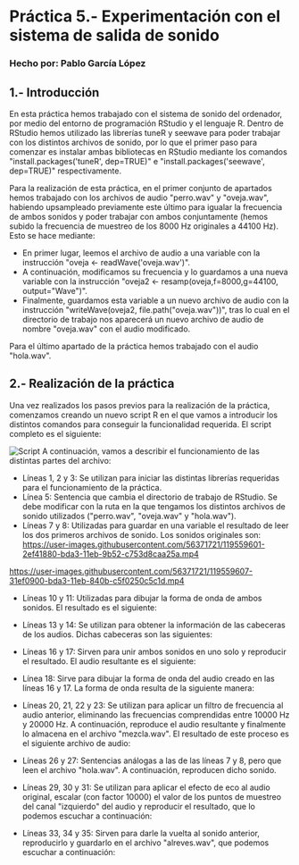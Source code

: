 # Práctica 5.- Experimentación con el sistema de salida de sonido
### Hecho por: Pablo García López

## 1.- Introducción
En esta práctica hemos trabajado con el sistema de sonido del ordenador, por medio del entorno de programación RStudio y el lenguaje R. Dentro de RStudio hemos utilizado las librerías tuneR y seewave para poder trabajar con los distintos archivos de sonido, por lo que el primer paso para comenzar es instalar ambas bibliotecas en RStudio mediante los comandos "install.packages('tuneR', dep=TRUE)" e "install.packages('seewave', dep=TRUE)" respectivamente. 

Para la realización de esta práctica, en el primer conjunto de apartados hemos trabajado con los archivos de audio "perro.wav" y "oveja.wav", habiendo upsampleado previamente este último para igualar la frecuencia de ambos sonidos y poder trabajar con ambos conjuntamente (hemos subido la frecuencia de muestreo de los 8000 Hz originales a 44100 Hz). Esto se hace mediante:
- En primer lugar, leemos el archivo de audio a una variable con la instrucción "oveja <- readWave('oveja.wav')".
- A continuación, modificamos su frecuencia y lo guardamos a una nueva variable con la instrucción "oveja2 <- resamp(oveja,f=8000,g=44100, output="Wave")".
- Finalmente, guardamos esta variable a un nuevo archivo de audio con la instrucción "writeWave(oveja2, file.path("oveja.wav"))", tras lo cual en el directorio de trabajo nos aparecerá un nuevo archivo de audio de nombre "oveja.wav" con el audio modificado.

Para el último apartado de la práctica hemos trabajado con el audio "hola.wav".

## 2.- Realización de la práctica
Una vez realizados los pasos previos para la realización de la práctica, comenzamos creando un nuevo script R en el que vamos a introducir los distintos comandos para conseguir la funcionalidad requerida. El script completo es el siguiente:

![Script](https://user-images.githubusercontent.com/56371721/119559142-9362a800-bda2-11eb-8fbc-b9b302fa4e81.png)
A continuación, vamos a describir el funcionamiento de las distintas partes del archivo:
- Líneas 1, 2 y 3: Se utilizan para iniciar las distintas librerías requeridas para el funcionamiento de la práctica.
- Línea 5: Sentencia que cambia el directorio de trabajo de RStudio. Se debe modificar con la ruta en la que tengamos los distintos archivos de sonido utilizados ("perro.wav", "oveja.wav" y "hola.wav").
- Líneas 7 y 8: Utilizadas para guardar en una variable el resultado de leer los dos primeros archivos de sonido. Los sonidos originales son:
https://user-images.githubusercontent.com/56371721/119559601-2ef41880-bda3-11eb-9b52-c753d8caa25a.mp4

https://user-images.githubusercontent.com/56371721/119559607-31ef0900-bda3-11eb-840b-c5f0250c5c1d.mp4
- Líneas 10 y 11: Utilizadas para dibujar la forma de onda de ambos sonidos. El resultado es el siguiente:

- Líneas 13 y 14: Se utilizan para obtener la información de las cabeceras de los audios. Dichas cabeceras son las siguientes:

- Líneas 16 y 17: Sirven para unir ambos sonidos en uno solo y reproducir el resultado. El audio resultante es el siguiente:

- Línea 18: Sirve para dibujar la forma de onda del audio creado en las líneas 16 y 17. La forma de onda resulta de la siguiente manera:

- Líneas 20, 21, 22 y 23: Se utilizan para aplicar un filtro de frecuencia al audio anterior, eliminando las frecuencias comprendidas entre 10000 Hz y 20000 Hz. A continuación, reproduce el audio resultante y finalmente lo almacena en el archivo "mezcla.wav". El resultado de este proceso es el siguiente archivo de audio:

- Líneas 26 y 27: Sentencias análogas a las de las líneas 7 y 8, pero que leen el archivo "hola.wav". A continuación, reproducen dicho sonido.
- Líneas 29, 30 y 31: Se utilizan para aplicar el efecto de eco al audio original, escalar (con factor 10000) el valor de los puntos de muestreo del canal "izquierdo" del audio y reproducir el resultado, que lo podemos escuchar a continuación:

- Líneas 33, 34 y 35: Sirven para darle la vuelta al sonido anterior, reproducirlo y guardarlo en el archivo "alreves.wav", que podemos escuchar a continuación:
